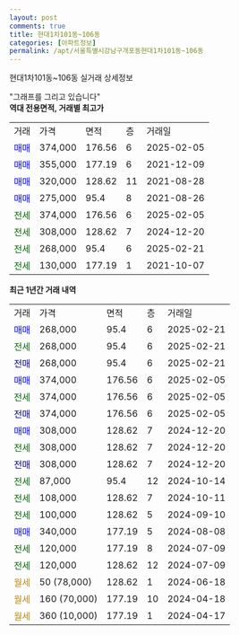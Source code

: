 ```yaml
---
layout: post
comments: true
title: 현대1차101동~106동
categories: [아파트정보]
permalink: /apt/서울특별시강남구개포동현대1차101동~106동
---
```


현대1차101동~106동 실거래 상세정보

<script type="text/javascript">
  google.charts.load('current', {'packages':['line', 'corechart']});
  google.charts.setOnLoadCallback(drawChart);

  function drawChart() {
    var data = new google.visualization.DataTable();
    data.addColumn('date', '거래일');
    data.addColumn('number', "매매");
    data.addColumn('number', "전세");
    data.addColumn('number', "전매");

    data.addRows([[new Date(Date.parse("2025-02-21")), 268000, null, null], [new Date(Date.parse("2025-02-21")), null, 268000, null], [new Date(Date.parse("2025-02-21")), null, null, 268000], [new Date(Date.parse("2025-02-05")), 374000, null, null], [new Date(Date.parse("2025-02-05")), null, 374000, null], [new Date(Date.parse("2025-02-05")), null, null, 374000], [new Date(Date.parse("2024-12-20")), 308000, null, null], [new Date(Date.parse("2024-12-20")), null, 308000, null], [new Date(Date.parse("2024-12-20")), null, null, 308000], [new Date(Date.parse("2024-10-14")), null, 87000, null], [new Date(Date.parse("2024-10-11")), null, 108000, null], [new Date(Date.parse("2024-09-10")), null, 100000, null], [new Date(Date.parse("2024-08-08")), 340000, null, null], [new Date(Date.parse("2024-07-09")), null, 120000, null], [new Date(Date.parse("2024-07-09")), null, 120000, null], [new Date(Date.parse("2024-06-18")), null, null, null], [new Date(Date.parse("2024-04-18")), null, null, null], [new Date(Date.parse("2024-04-17")), null, null, null]]);

    var options = {
      hAxis: {
        format: 'yyyy/MM/dd'
      },    
      lineWidth: 0,
      pointsVisible: true,    
      title: '최근 1년간 유형별 실거래가 분포',
      legend: { position: 'bottom' }
    };

    var formatter = new google.visualization.NumberFormat({pattern:'###,###'} );
    formatter.format(data, 1);
    formatter.format(data, 2);
    
    setTimeout(function() {
        var chart = new google.visualization.LineChart(document.getElementById('columnchart_material'));
        chart.draw(data, (options));
        document.getElementById('loading').style.display = 'none';
    }, 200);
  }
</script>


<div id="loading" style="z-index:20; display: block; margin-left: 0px">"그래프를 그리고 있습니다"</div>
<div id="columnchart_material" style="width: 95%; margin-left: 0px; display: block"></div>
<!-- contents start -->
<b>역대 전용면적, 거래별 최고가</b>
<table class="sortable">
    <tr>
      <td>거래</td>
      <td>가격</td>
      <td>면적</td>
      <td>층</td>
      <td>거래일</td>
    </tr>
        <tr>
          <td><a style="color: blue">매매</a></td>
          <td>374,000</td>
          <td>176.56</td>
          <td>6</td>
          <td>2025-02-05</td>
        </tr>            <tr>
          <td><a style="color: blue">매매</a></td>
          <td>355,000</td>
          <td>177.19</td>
          <td>6</td>
          <td>2021-12-09</td>
        </tr>            <tr>
          <td><a style="color: blue">매매</a></td>
          <td>320,000</td>
          <td>128.62</td>
          <td>11</td>
          <td>2021-08-28</td>
        </tr>            <tr>
          <td><a style="color: blue">매매</a></td>
          <td>275,000</td>
          <td>95.4</td>
          <td>8</td>
          <td>2021-08-26</td>
        </tr>        
        <tr>
              <td><a style="color: darkgreen">전세</a></td>
              <td>374,000</td>
              <td>176.56</td>
              <td>6</td>
              <td>2025-02-05</td>
            </tr>            <tr>
              <td><a style="color: darkgreen">전세</a></td>
              <td>308,000</td>
              <td>128.62</td>
              <td>7</td>
              <td>2024-12-20</td>
            </tr>            <tr>
              <td><a style="color: darkgreen">전세</a></td>
              <td>268,000</td>
              <td>95.4</td>
              <td>6</td>
              <td>2025-02-21</td>
            </tr>            <tr>
              <td><a style="color: darkgreen">전세</a></td>
              <td>130,000</td>
              <td>177.19</td>
              <td>1</td>
              <td>2021-10-07</td>
            </tr>        
    
</table>

<b>최근 1년간 거래 내역</b>

<table class="sortable">
    <tr>
      <td>거래</td>
      <td>가격</td>
      <td>면적</td>
      <td>층</td>
      <td>거래일</td>
    </tr>
    <tr>
      <td><a style="color: blue">매매</a></td>
      <td>268,000</td>
      <td>95.4</td>
      <td>6</td>
      <td>2025-02-21</td>
    </tr>          <tr>
      <td><a style="color: darkgreen">전세</a></td>
      <td>268,000</td>
      <td>95.4</td>
      <td>6</td>
      <td>2025-02-21</td>
    </tr>          <tr>
      <td><a style="color: darkblue">전매</a></td>
      <td>268,000</td>
      <td>95.4</td>
      <td>6</td>
      <td>2025-02-21</td>
    </tr>          <tr>
      <td><a style="color: blue">매매</a></td>
      <td>374,000</td>
      <td>176.56</td>
      <td>6</td>
      <td>2025-02-05</td>
    </tr>          <tr>
      <td><a style="color: darkgreen">전세</a></td>
      <td>374,000</td>
      <td>176.56</td>
      <td>6</td>
      <td>2025-02-05</td>
    </tr>          <tr>
      <td><a style="color: darkblue">전매</a></td>
      <td>374,000</td>
      <td>176.56</td>
      <td>6</td>
      <td>2025-02-05</td>
    </tr>          <tr>
      <td><a style="color: blue">매매</a></td>
      <td>308,000</td>
      <td>128.62</td>
      <td>7</td>
      <td>2024-12-20</td>
    </tr>          <tr>
      <td><a style="color: darkgreen">전세</a></td>
      <td>308,000</td>
      <td>128.62</td>
      <td>7</td>
      <td>2024-12-20</td>
    </tr>          <tr>
      <td><a style="color: darkblue">전매</a></td>
      <td>308,000</td>
      <td>128.62</td>
      <td>7</td>
      <td>2024-12-20</td>
    </tr>          <tr>
      <td><a style="color: darkgreen">전세</a></td>
      <td>87,000</td>
      <td>95.4</td>
      <td>12</td>
      <td>2024-10-14</td>
    </tr>          <tr>
      <td><a style="color: darkgreen">전세</a></td>
      <td>108,000</td>
      <td>128.62</td>
      <td>7</td>
      <td>2024-10-11</td>
    </tr>          <tr>
      <td><a style="color: darkgreen">전세</a></td>
      <td>100,000</td>
      <td>128.62</td>
      <td>5</td>
      <td>2024-09-10</td>
    </tr>          <tr>
      <td><a style="color: blue">매매</a></td>
      <td>340,000</td>
      <td>177.19</td>
      <td>5</td>
      <td>2024-08-08</td>
    </tr>          <tr>
      <td><a style="color: darkgreen">전세</a></td>
      <td>120,000</td>
      <td>177.19</td>
      <td>8</td>
      <td>2024-07-09</td>
    </tr>          <tr>
      <td><a style="color: darkgreen">전세</a></td>
      <td>120,000</td>
      <td>128.62</td>
      <td>12</td>
      <td>2024-07-09</td>
    </tr>          <tr>
      <td><a style="color: darkgoldenrod">월세</a></td>
      <td>50 (78,000)</td>
      <td>128.62</td>
      <td>1</td>
      <td>2024-06-18</td>
    </tr>          <tr>
      <td><a style="color: darkgoldenrod">월세</a></td>
      <td>160 (70,000)</td>
      <td>177.19</td>
      <td>10</td>
      <td>2024-04-18</td>
    </tr>          <tr>
      <td><a style="color: darkgoldenrod">월세</a></td>
      <td>360 (10,000)</td>
      <td>177.19</td>
      <td>1</td>
      <td>2024-04-17</td>
    </tr>      </table>
<!-- contents end -->    

